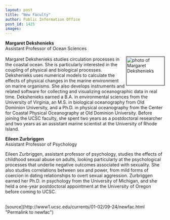 ```yaml
---
layout: post
title: "New Faculty"
author: Public Information Office
post_id: 1425
images:
---
```


<p>
  <b>Margaret Dekshenieks<br></b>Assistant Professor of Ocean Sciences<br>
  <br>
  <img align="right" alt="photo of Margaret Dekshenieks" border="1" height="90" src="../art/dekshenieks_margaret.120.jpg" width="120">Margaret Dekshenieks studies circulation processes in the coastal ocean. She is particularly interested in the coupling of physical and biological processes. Dekshenieks uses numerical models to calculate the effects of physical changes in the marine environment on marine organisms. She also develops instruments and related software for collecting and visualizing oceanographic data in real time. Dekshenieks earned a B.A. in environmental sciences from the University of Virginia, an M.S. in biological oceanography from Old Dominion University, and a Ph.D. in physical oceanography from the Center for Coastal Physical Oceanography at Old Dominion University. Before joining the UCSC faculty, she spent two years as a postdoctoral researcher and two years as an assistant marine scientist at the University of Rhode Island.
</p>
<p>
  <b>Eileen Zurbriggen</b><br>
  Assistant Professor of Psychology
</p>
<p>
  Eileen Zurbriggen, assistant professor of psychology, studies the effects of childhood sexual abuse on adults, looking particularly at the psychological processes that underlie negative outcomes associated with sexuality. She also studies correlations between sex and power, from mild forms of coercion in dating relationships to overt sexual aggression. Zurbriggen earned her Ph.D. in psychology from the University of Michigan, and she held a one-year postdoctoral appointment at the University of Oregon before coming to UCSC.<br>
  <br>
  </p>
[source](http://www1.ucsc.edu/currents/01-02/09-24/newfac.html "Permalink to newfac")
